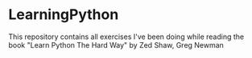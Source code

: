 # LearningPython
This repository contains all exercises I've been doing while reading the book "Learn Python The Hard Way" by Zed Shaw,  Greg Newman
